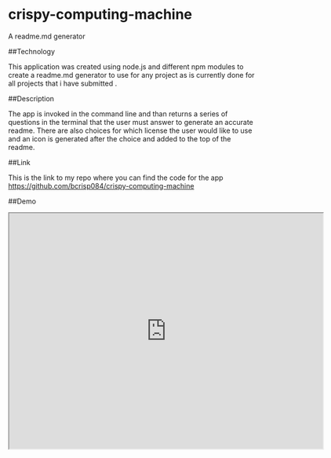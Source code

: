 # crispy-computing-machine

A readme.md generator

##Technology

This application was created using node.js and different npm modules to create a readme.md generator to use for any project as is currently done for all projects that i have
submitted .

##Description

The app is invoked in the command line and than returns a series of questions in the terminal that the user must answer to generate an accurate readme. There are also choices
for which license the user would like to use and an icon is generated after the choice and added to the top of the readme. 

##Link

This is the link to my repo where you can find the code for the app
https://github.com/bcrisp084/crispy-computing-machine

##Demo

<iframe src="https://drive.google.com/file/d/1lkF2JC5MZPsiFvzh1TaiOw0eV9815xfC/preview" width="640" height="480"></iframe>

